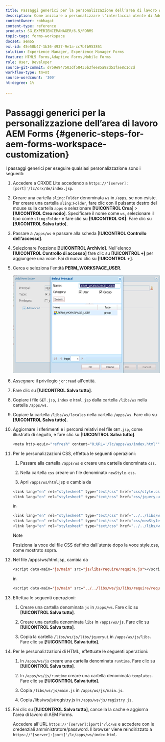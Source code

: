 ```yaml
---
title: Passaggi generici per la personalizzazione dell’area di lavoro AEM Forms
description: Come iniziare a personalizzare l’interfaccia utente di Adobe Experience Manager Forms Workspace.
contentOwner: robhagat
content-type: reference
products: SG_EXPERIENCEMANAGER/6.5/FORMS
topic-tags: forms-workspace
docset: aem65
exl-id: 45e50b47-1b36-4937-9e1a-cc7bfb953861
solution: Experience Manager, Experience Manager Forms
feature: HTML5 Forms,Adaptive Forms,Mobile Forms
role: User, Developer
source-git-commit: d7b9e947503df58435b3fee85a92d51fae8c1d2d
workflow-type: tm+mt
source-wordcount: '300'
ht-degree: 1%

---
```


# Passaggi generici per la personalizzazione dell’area di lavoro AEM Forms {#generic-steps-for-aem-forms-workspace-customization}

I passaggi generici per eseguire qualsiasi personalizzazione sono i seguenti:

1. Accedere a CRXDE Lite accedendo a `https://'[server]:[port]'/lc/crx/de/index.jsp`.
1. Creare una cartella `sling:Folder` denominata `ws` in `/apps`, se non esiste. Per creare una cartella `sling:Folder`, fare clic con il pulsante destro del mouse sulla cartella `apps` e selezionare **[!UICONTROL Crea]** > **[!UICONTROL Crea nodo]**. Specificare il nome come `ws`, selezionare il tipo come `sling:Folder` e fare clic su **[!UICONTROL OK]**. Fare clic su **[!UICONTROL Salva tutto]**.
1. Passare a `/apps/ws` e passare alla scheda **[!UICONTROL Controllo dell&#39;accesso]**.
1. Selezionare l&#39;opzione **[!UICONTROL Archivio]**. Nell&#39;elenco **[!UICONTROL Controllo di accesso]** fare clic su **[!UICONTROL +]** per aggiungere una voce. Fai di nuovo clic su **[!UICONTROL +]**.
1. Cerca e seleziona l&#39;entità **PERM_WORKSPACE_USER**.

   ![Selezionare l&#39;entità PERM_WORKSPACE_USER come parte dei passaggi generici per personalizzare HTML Workspace](assets/perm_workspace_user.png)

1. Assegnare il privilegio `jcr:read` all&#39;entità.
1. Fare clic su **[!UICONTROL Salva tutto]**.
1. Copiare i file `GET.jsp`, `index` e `html.jsp` dalla cartella `/libs/ws` nella cartella `/apps/ws`.
1. Copiare la cartella `/libs/ws/locales` nella cartella `/apps/ws`. Fare clic su **[!UICONTROL Salva tutto]**.
1. Aggiornare i riferimenti e i percorsi relativi nel file `GET.jsp`, come illustrato di seguito, e fare clic su **[!UICONTROL Salva tutto]**.

   ```javascript
   <meta http-equiv="refresh" content="0;URL='/lc/apps/ws/index.html'" />
   ```

1. Per le personalizzazioni CSS, effettua le seguenti operazioni:

   1. Passare alla cartella `/apps/ws` e creare una cartella denominata `css`.

   1. Nella cartella `css` creare un file denominato `newStyle.css`.

   1. Apri `/apps/ws/html`.jsp e cambia da

   ```javascript
   <link lang="en" rel="stylesheet" type="text/css" href="css/style.css" />
   <link lang="en" rel="stylesheet" type="text/css" href="css/jquery-ui.css"/>
   ```

   in

   ```javascript
   <link lang="en" rel="stylesheet" type="text/css" href="../../libs/ws/css/style.css" />
   <link lang="en" rel="stylesheet" type="text/css" href="css/newStyle.css" />
   <link lang="en" rel="stylesheet" type="text/css" href="../../libs/ws/css/jquery-ui.css"/>
   ```

   >[!NOTE]
   >
   >Posiziona la voce del file CSS definito dall&#39;utente dopo la voce style.css, come mostrato sopra.

1. Nel file /apps/ws/html.jsp, cambia da

   ```jsp
   <script data-main="js/main" src="js/libs/require/require.js"></script>
   ```

   in

   ```jsp
   <script data-main="js/main" src="../../libs/ws/js/libs/require/require.js"></script>
   ```

1. Effettua le seguenti operazioni:

   1. Creare una cartella denominata `js` in `/apps/ws`. Fare clic su **[!UICONTROL Salva tutto]**.

   1. Creare una cartella denominata `libs` in `/apps/ws/js`. Fare clic su **[!UICONTROL Salva tutto]**.

   1. Copia la cartella `/libs/ws/js/libs/jqueryui` in `/apps/ws/js/libs`. Fare clic su **[!UICONTROL Salva tutto]**.

1. Per le personalizzazioni di HTML, effettuate le seguenti operazioni:

   1. In `/apps/ws/js` creare una cartella denominata `runtime`. Fare clic su **[!UICONTROL Salva tutto]**.

   1. In `/apps/ws/js/runtime` creare una cartella denominata `templates`. Fare clic su **[!UICONTROL Salva tutto]**.

   1. Copia `/libs/ws/js/main.js` in `/apps/ws/js/main.js`.

   1. Copia /libs/ws/js/registry.js in `/apps/ws/js/registry.js`.

1. Fai clic su **[!UICONTROL Salva tutto]**, cancella la cache e aggiorna l&#39;area di lavoro di AEM Forms.

   Accedere all&#39;URL `https://'[server]:[port]'/lc/ws` e accedere con le credenziali amministratore/password. Il browser viene reindirizzato a `https://'[server]:[port]'/lc/apps/ws/index.html`.
